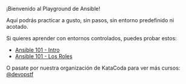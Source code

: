 ¡Bienvenido al Playground de Ansible!

Aquí podrás practicar a gusto, sin pasos, sin entorno predefinido ni acotado.

Si quieres aprender con entornos controlados, puedes probar estos:
- [Ansible 101 - Intro](https://katacoda.com/devopstf/scenarios/ansible-101)
- [Ansible 101 - Los Roles](https://katacoda.com/devopstf/scenarios/ansible-101-roles)

O pasate por nuestra organización de KataCoda para ver más cursos: [@devopstf](https://katacoda.com/devopstf)
